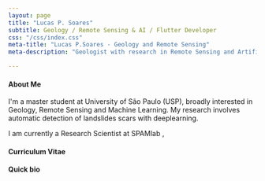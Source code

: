 ```yaml
---
layout: page
title: "Lucas P. Soares"
subtitle: Geology / Remote Sensing & AI / Flutter Developer
css: "/css/index.css"
meta-title: "Lucas P.Soares - Geology and Remote Sensing"
meta-description: "Geologist with research in Remote Sensing and Artificial Inteligence."

---
```

#### About Me
I'm a master student at University of São Paulo (USP), broadly interested in Geology, Remote Sensing and Machine Learning. My research involves automatic detection of landslides scars with deeplearning.

I am currently a Research Scientist at SPAMlab , 


#### Curriculum Vitae

#### Quick bio





